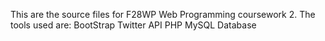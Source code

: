 This are the source files for F28WP Web Programming coursework 2.
The tools used are:
	BootStrap
	Twitter API
	PHP
	MySQL Database